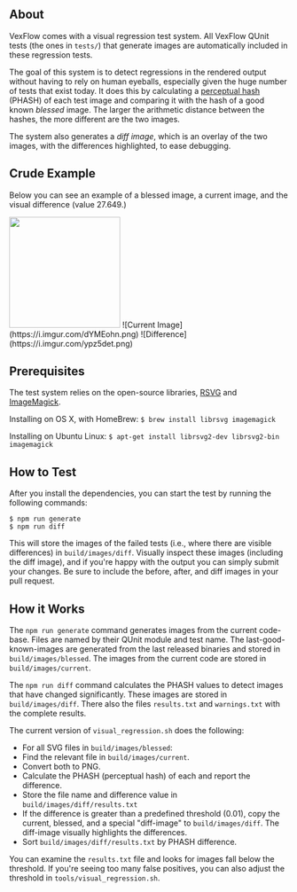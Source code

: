 ## About

VexFlow comes with a visual regression test system. All VexFlow QUnit tests (the ones in `tests/`) that generate images are automatically included in these regression tests.

The goal of this system is to detect regressions in the rendered output without having to rely on human eyeballs, especially given the huge number of tests that exist today. It does this by calculating a [perceptual hash](https://en.wikipedia.org/wiki/Perceptual_hashing) (PHASH) of each test image and comparing it with the hash of a good known _blessed_ image. The larger the arithmetic distance between the hashes, the more different are the two images.

The system also generates a _diff image_, which is an overlay of the two images, with the differences highlighted, to ease debugging.

## Crude Example
Below you can see an example of a blessed image, a current image, and the visual difference (value 27.649.)

<image src="https://i.imgur.com/Oms9i2b.png" width=200/>
![Current Image](https://i.imgur.com/dYMEohn.png)
![Difference](https://i.imgur.com/ypz5det.png)

## Prerequisites

The test system relies on the open-source libraries, [RSVG](https://github.com/GNOME/librsvg) and [ImageMagick](http://www.imagemagick.org/).

Installing on OS X, with HomeBrew: `$ brew install librsvg imagemagick`

Installing on Ubuntu Linux: `$ apt-get install librsvg2-dev librsvg2-bin imagemagick`

## How to Test
After you install the dependencies, you can start the test by running the following commands:

```
$ npm run generate
$ npm run diff
```

This will store the images of the failed tests (i.e., where there are visible differences) in `build/images/diff`. Visually inspect these images (including the diff image), and if you're happy with the output you can simply submit your changes. Be sure to include the before, after, and diff images in your pull request.

## How it Works

The `npm run generate` command generates images from the current code-base. Files are named by their QUnit module and test name. The last-good-known-images are generated from the last released binaries and stored in `build/images/blessed`. The images from the current code are stored in `build/images/current`.

The `npm run diff` command calculates the PHASH values to detect images that have changed significantly. These images are stored in `build/images/diff`. There also the files `results.txt` and `warnings.txt` with the complete results.

The current version of `visual_regression.sh` does the following:

* For all SVG files in `build/images/blessed`:
 * Find the relevant file in `build/images/current`.
 * Convert both to PNG.
 * Calculate the PHASH (perceptual hash) of each and report the difference.
 * Store the file name and difference value in `build/images/diff/results.txt`
 * If the difference is greater than a predefined threshold (0.01), copy the current, blessed, and a special "diff-image" to `build/images/diff`. The diff-image visually highlights the differences.
* Sort `build/images/diff/results.txt` by PHASH difference.

You can examine the `results.txt` file and looks for images fall below the threshold. If you're seeing too many false positives, you can also adjust the threshold in `tools/visual_regression.sh`.